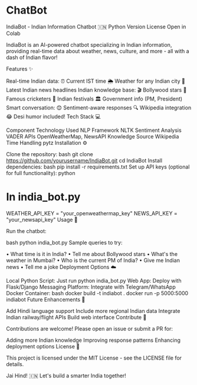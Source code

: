 # ChatBot
IndiaBot - Indian Information Chatbot 🇮🇳
Python Version
License
Open in Colab

IndiaBot is an AI-powered chatbot specializing in Indian information, providing real-time data about weather, news, culture, and more - all with a dash of Indian flavor!

Features ✨

Real-time Indian data:
⏰ Current IST time
🌦️ Weather for any Indian city
📰 Latest Indian news headlines
Indian knowledge base:
🎬 Bollywood stars
🏏 Famous cricketers
🎉 Indian festivals
🏛️ Government info (PM, President)
Smart conversation:
😊 Sentiment-aware responses
🔍 Wikipedia integration
😂 Desi humor included!
Tech Stack 💻

Component	Technology Used
NLP Framework	NLTK
Sentiment Analysis	VADER
APIs	OpenWeatherMap, NewsAPI
Knowledge Source	Wikipedia
Time Handling	pytz
Installation ⚙️

Clone the repository:
bash
git clone https://github.com/yourusername/IndiaBot.git
cd IndiaBot
Install dependencies:
bash
pip install -r requirements.txt
Set up API keys (optional for full functionality):
python
# In india_bot.py
WEATHER_API_KEY = "your_openweathermap_key"
NEWS_API_KEY = "your_newsapi_key"
Usage 🚀

Run the chatbot:

bash
python india_bot.py
Sample queries to try:

• What time is it in India?
• Tell me about Bollywood stars
• What's the weather in Mumbai?
• Who is the current PM of India?
• Give me Indian news
• Tell me a joke
Deployment Options ☁️

Local Python Script: Just run python india_bot.py
Web App: Deploy with Flask/Django
Messaging Platform: Integrate with Telegram/WhatsApp
Docker Container:
bash
docker build -t indiabot .
docker run -p 5000:5000 indiabot
Future Enhancements 🔮

Add Hindi language support
Include more regional Indian data
Integrate Indian railway/flight APIs
Build web interface
Contribute 🤝

Contributions are welcome! Please open an issue or submit a PR for:

Adding more Indian knowledge
Improving response patterns
Enhancing deployment options
License 📄

This project is licensed under the MIT License - see the LICENSE file for details.

Jai Hind! 🇮🇳 Let's build a smarter India together!
